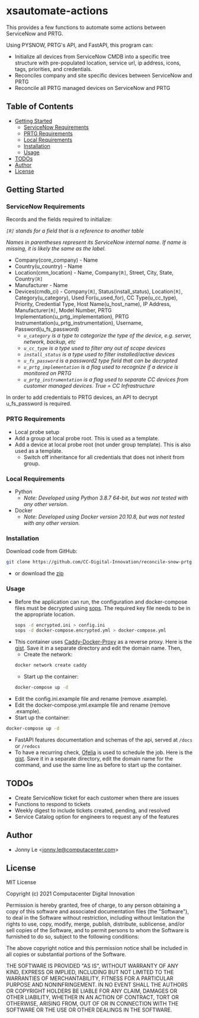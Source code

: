 # xsautomate-actions

This provides a few functions to automate some actions between ServiceNow and PRTG.

Using PYSNOW, PRTG's API, and FastAPI, this program can:
* Initialize all devices from ServiceNow CMDB into a specific tree structure with pre-populated location, service url, ip address, icons, tags, priorities, and credentials.
* Reconciles company and site specific devices between ServiceNow and PRTG
* Reconcile all PRTG managed devices on ServiceNow and PRTG

## Table of Contents
* [Getting Started](#getting-started)
    * [ServiceNow Requirements](#servicenow-requirements)
    * [PRTG Requirements](#prtg-requirements)
    * [Local Requirements](#local-requirements)
    * [Installation](#installation)
    * [Usage](#usage)
* [TODOs](#todos)
* [Author](#author)
* [License](#license)

## Getting Started

### ServiceNow Requirements

Records and the fields required to initialize:

_`[R]` stands for a field that is a reference to another table_

_Names in parentheses represent its ServiceNow internal name. If name is missing, it is likely the same as the label._

* Company(core_company) - Name
* Country(u_country) - Name
* Location(cmn_location) - Name, Company`[R]`, Street, City, State, Country`[R]`
* Manufacturer - Name
* Devices(cmdb_ci) - Company`[R]`, Status(install_status), Location`[R]`, Category(u_category), Used For(u_used_for), CC Type(u_cc_type), Priority, Credential Type, Host Name(u_host_name), IP Address, Manufacturer`[R]`, Model Number, PRTG Implementation(u_prtg_implementation), PRTG Instrumentation(u_prtg_instrumentation), Username, Password(u_fs_password)
    * _`u_category` is a type to categorize the type of the device, e.g. server, network, backup, etc_
    * _`u_cc_type` is a type used to filter any out of scope devices_
    * _`install_status` is a type used to filter installed/active devices_
    * _`u_fs_password` is a password2 type field that can be decrypted_
    * _`u_prtg_implementation` is a flag used to recognize if a device is monitored on PRTG_
    * _`u_prtg_instrumentation` is a flag used to separate CC devices from customer managed devices. True = CC Infrastructure_
 
 In order to add credentials to PRTG devices, an API to decrypt u_fs_password is required.

### PRTG Requirements

* Local probe setup
* Add a group at local probe root. This is used as a template.
* Add a device at local probe root (not under group template). This is also used as a template.
    * Switch off inheritance for all credentials that does not inherit from group.

### Local Requirements

* Python
    * _Note: Developed using Python 3.8.7 64-bit, but was not tested with any other version._
* Docker
    * _Note: Developed using Docker version 20.10.8, but was not tested with any other version._

### Installation

Download code from GitHub:

```bash
git clone https://github.com/CC-Digital-Innovation/reconcile-snow-prtg.git
```

* or download the [zip](https://github.com/CC-Digital-Innovation/reconcile-snow-prtg/archive/refs/heads/main.zip)

### Usage
* Before the application can run, the configuration and docker-compose files must be decrypted using [sops](https://github.com/mozilla/sops). The required key file needs to be in the appropriate location.
    ```bash
    sops -d encrypted.ini > config.ini
    sops -d docker-compose.encrypted.yml > docker-compose.yml
    ```
* This container uses [Caddy-Docker-Proxy](https://github.com/lucaslorentz/caddy-docker-proxy) as a reverse proxy. Here is the [gist](https://gist.github.com/jonnyle2/e78b2803d1da709b8c5153a1248c4327). Save it in a separate directory and edit the domain name. Then,
    * Create the network:
    ```bash
    docker network create caddy
    ```
    * Start up the container:
    ```bash
    docker-compose up -d
    ```
* Edit the config.ini.example file and rename (remove .example).
* Edit the docker-compose.yml.example file and rename (remove .example).
* Start up the container:
```bash
docker-compose up -d
```
* FastAPI features documentation and schemas of the api, served at `/docs` or `/redocs`
* To have a recurring check, [Ofelia](https://github.com/mcuadros/ofelia) is used to schedule the job. Here is the [gist](https://gist.github.com/jonnyle2/d4d2859ea444e33a1c0cb06b44eb36d7). Save it in a separate directory, edit the domain name for the command, and use the same line as before to start up the container.

## TODOs
* Create ServiceNow ticket for each customer when there are issues
* Functions to respond to tickets
* Weekly digest to include tickets created, pending, and resolved
* Service Catalog option for engineers to request any of the features

## Author
* Jonny Le <<jonny.le@computacenter.com>>

## License
MIT License

Copyright (c) 2021 Computacenter Digital Innovation

Permission is hereby granted, free of charge, to any person obtaining a copy
of this software and associated documentation files (the "Software"), to deal
in the Software without restriction, including without limitation the rights
to use, copy, modify, merge, publish, distribute, sublicense, and/or sell
copies of the Software, and to permit persons to whom the Software is
furnished to do so, subject to the following conditions:

The above copyright notice and this permission notice shall be included in all
copies or substantial portions of the Software.

THE SOFTWARE IS PROVIDED "AS IS", WITHOUT WARRANTY OF ANY KIND, EXPRESS OR
IMPLIED, INCLUDING BUT NOT LIMITED TO THE WARRANTIES OF MERCHANTABILITY,
FITNESS FOR A PARTICULAR PURPOSE AND NONINFRINGEMENT. IN NO EVENT SHALL THE
AUTHORS OR COPYRIGHT HOLDERS BE LIABLE FOR ANY CLAIM, DAMAGES OR OTHER
LIABILITY, WHETHER IN AN ACTION OF CONTRACT, TORT OR OTHERWISE, ARISING FROM,
OUT OF OR IN CONNECTION WITH THE SOFTWARE OR THE USE OR OTHER DEALINGS IN THE
SOFTWARE.
